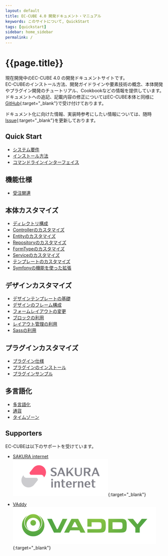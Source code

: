 ```yaml
---
layout: default
title: EC-CUBE 4.0 開発ドキュメント・マニュアル
keywords: このサイトについて, QuickStart
tags: [quickstart]
sidebar: home_sidebar
permalink: /
---
```


# {{page.title}}

現在開発中のEC-CUBE 4.0 の開発ドキュメントサイトです。  
EC-CUBEのインストール方法、開発ガイドラインや要素技術の概念、本体開発やプラグイン開発のチュートリアル、Cookbookなどの情報を提供しています。  
ドキュメントへの追記、記載内容の修正についてはEC-CUBE本体と同様に[GitHub](https://github.com/EC-CUBE/ec-cube.github.io/){:target="_blank"}で受け付けております。

ドキュメント化に向けた情報、実装時参考にしたい情報については、随時[Issue](https://github.com/EC-CUBE/ec-cube/issues/3380){:target="_blank"}を更新しております。

## Quick Start

+ [システム要件](quickstart_requirement)
+ [インストール方法](quickstart_install)
+ [コマンドラインインターフェイス](quickstart_cli)

## 機能仕様

+ [受注関連](spec_order)

## 本体カスタマイズ
+ [ディレクトリ構成](spec_directory-structure)
+ [Controllerのカスタマイズ](customize_controller)
+ [Entityのカスタマイズ](customize_entity)
+ [Repositoryのカスタマイズ](customize_repository)
+ [FormTypeのカスタマイズ](customize_formtype)
+ [Serviceのカスタマイズ](customize_service)
+ [テンプレートのカスタマイズ](customize_template)
+ [Symfonyの機能を使った拡張](customize_symfony)

## デザインカスタマイズ
+ [デザインテンプレートの基礎](design_template)
+ [デザインのフレーム構成](design_default_frame)
+ [フォームレイアウトの変更](design_form)
+ [ブロックの利用](design_block)
+ [レイアウト管理の利用](design_layout)
+ [Sassの利用](design_css)

## プラグインカスタマイズ

+ [プラグイン仕様](plugin_spec)
+ [プラグインのインストール](plugin_install)
+ [プラグインサンプル](plugin_sample)

## 多言語化
+ [多言語化](i18n_multilingualization)
+ [通貨](i18n_currency)
+ [タイムゾーン](i18n_timezone)

## Supporters

EC-CUBEは以下のサポートを受けています。

+ [SAKURA internet](https://www.sakura.ad.jp/)  
[![SAKURA internet](/images/3-1-2line-rgb-whiteback.png)](https://www.sakura.ad.jp/){:target="_blank"}  

+ [VAddy](https://vaddy.net/ja/)  
[![VAddy](/images/VAddy_logo.png)](https://vaddy.net/ja/){:target="_blank"}
